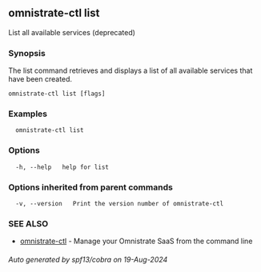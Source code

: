 ## omnistrate-ctl list

List all available services (deprecated)

### Synopsis

The list command retrieves and displays a list of all available services that have been created.

```
omnistrate-ctl list [flags]
```

### Examples

```
  omnistrate-ctl list
```

### Options

```
  -h, --help   help for list
```

### Options inherited from parent commands

```
  -v, --version   Print the version number of omnistrate-ctl
```

### SEE ALSO

* [omnistrate-ctl](omnistrate-ctl.md)	 - Manage your Omnistrate SaaS from the command line

###### Auto generated by spf13/cobra on 19-Aug-2024
